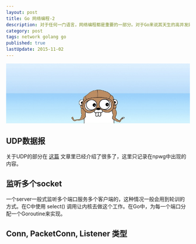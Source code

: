 ```yaml
---
layout: post
title: Go 网络编程-2
description: 对于任何一门语言，网络编程都是重要的一部分。对于Go来说其天生的高并发网络编程更是充满魅力。所以今天开学学习Go网络编程部分，教材是 Jan Newmarch 的 Network programming with Go 的pdf文档。
category: post
tags: network golang go
published: true
lastUpdate: 2015-11-02
---
```

![](/images/golang/gopher-banner-small.jpg)

## UDP数据报 ##
关于UDP的部分在 [这篇](http://wuxu92.github.io/go-lang-notebook-2/) 文章里已经介绍了很多了，这里只记录在npwg中出现的内容。

## 监听多个socket ##
一个server一般式监听多个端口服务多个客户端的，这种情况一般会用到轮训的方式。在C中使用 select() 调用让内核去做这个工作。在Go中，为每一个端口分配一个Goroutine来实现。

## Conn, PacketConn, Listener 类型 ##
